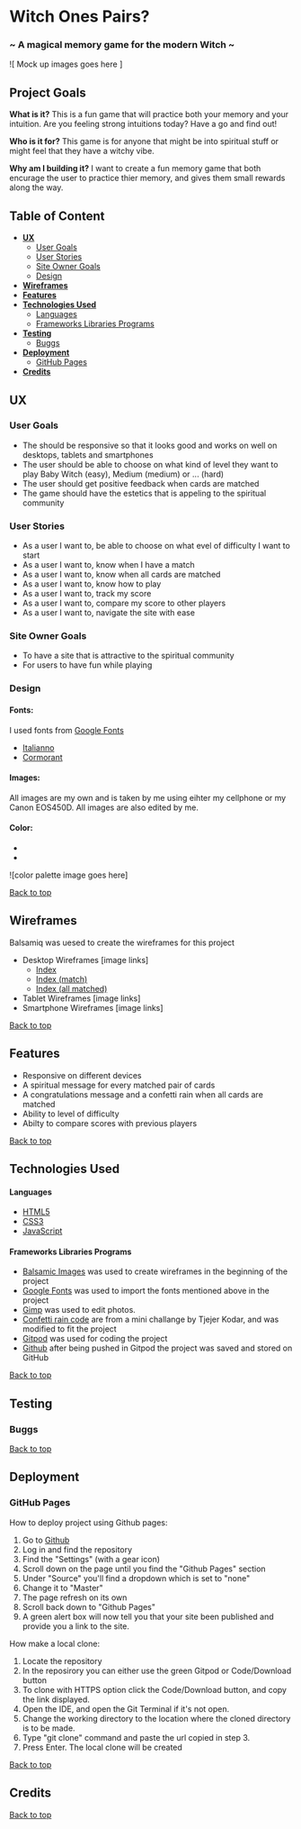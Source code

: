 # Witch Ones Pairs?
### ~ A magical memory game for the modern Witch ~

![ Mock up images goes here ]

## Project Goals
**What is it?** 
This is a fun game that will practice both your memory and your intuition.
Are you feeling strong intuitions today? Have a go and find out!

**Who is it for?**
This game is for anyone that might be into spiritual stuff or might feel that they 
have a witchy vibe.

**Why am I building it?**
I want to create a fun memory game that both encurage the user to practice thier memory, 
and gives them small rewards along the way.

## Table of Content

* [**UX**](#ux)
    * [User Goals](#user-goals)
    * [User Stories](#user-stories)
    * [Site Owner Goals](#site-owner-goals)
    * [Design](#design) 
* [**Wireframes**](#wireframes)
* [**Features**](#features)
* [**Technologies Used**](#technologies-used)
    * [Languages](#languages)
    * [Frameworks Libraries Programs](#frameworks-libraries-programs)
* [**Testing**](#testing)
    * [Buggs](#buggs)
* [**Deployment**](#deployment)
    * [GitHub Pages](#gitHub-pages)
* [**Credits**](#credits)

## UX

### User Goals
* The should be responsive so that it looks good and works on well on desktops,
tablets and smartphones
* The user should be able to choose on what kind of level they want to play
Baby Witch (easy), Medium (medium) or ... (hard)
* The user should get positive feedback when cards are matched
* The game should have the estetics that is appeling to the spiritual community

### User Stories
* As a user I want to, be able to choose on what evel of difficulty I want to start 
* As a user I want to, know when I have a match
* As a user I want to, know when all cards are matched
* As a user I want to, know how to play 
* As a user I want to, track my score
* As a user I want to, compare my score to other players
* As a user I want to, navigate the site with ease

### Site Owner Goals
* To have a site that is attractive to the spiritual community
* For users to have fun while playing

### Design

#### Fonts:

I used fonts from [Google Fonts](https://fonts.google.com/)
* [Italianno](https://fonts.google.com/specimen/Italianno?preview.text_type=custom)
* [Cormorant](https://fonts.google.com/specimen/Cormorant?preview.text_type=custom)

#### Images:

All images are my own and is taken by me using eihter my cellphone or my 
Canon EOS450D. All images are also edited by me.

#### Color: 

*
*

![color palette image goes here]

[Back to top](#table-of-content)

## Wireframes
Balsamiq was uesed to create the wireframes for this project

* Desktop Wireframes
[image links]
    * [Index](assets/wireframes/index.png)
    * [Index (match)](assets/wireframes/index-match.png)
    * [Index (all matched)](assets/wireframes/index-all-matched.png)
* Tablet Wireframes
[image links]
* Smartphone Wireframes 
[image links]

[Back to top](#table-of-content)

## Features
* Responsive on different devices
* A spiritual message for every matched pair of cards
* A congratulations message and a confetti rain when all cards are matched
* Ability to level of difficulty
* Abilty to compare scores with previous players

[Back to top](#table-of-content)

## Technologies Used
#### Languages
* [HTML5](https://en.wikipedia.org/wiki/HTML5)
* [CSS3](https://en.wikipedia.org/wiki/CSS)
* [JavaScript](https://en.wikipedia.org/wiki/JavaScript)
#### Frameworks Libraries Programs
* [Balsamic Images](https://balsamiq.com)
 was used to create wireframes in the beginning of the project
* [Google Fonts](https://fonts.google.com/)
was used to import the fonts mentioned above in the project
* [Gimp](https://www.gimp.org/)
was used to edit photos.
* [Confetti rain code](https://www.tjejerkodar.se/) are from a mini challange
by Tjejer Kodar, and was modified to fit the project
* [Gitpod](https://gitpod.io/)
was used for coding the project
* [Github](https://github.com/)
after being pushed in Gitpod the project was saved and stored on GitHub

[Back to top](#table-of-content)

## Testing
### Buggs

[Back to top](#table-of-content)

## Deployment
### GitHub Pages
How to deploy project using Github pages:

1. Go to [Github](https://github.com/)
2. Log in and find the repository
3. Find the "Settings" (with a gear icon)
4. Scroll down on the page until you find the "Github Pages" section
5. Under "Source" you'll find a dropdown which is set to "none"
6. Change it to "Master"
7. The page refresh on its own
8. Scroll back down to "Github Pages" 
9. A green alert box will now tell you that your site been published and provide you a link to the site.

How make a local clone:
1. Locate the repository
2. In the reposirory you can either use the green Gitpod or Code/Download button
3. To clone with HTTPS option click the Code/Download button, and copy the link displayed.
4. Open the IDE, and open the Git Terminal if it's not open.
5. Change the working directory to the location where the cloned directory is to be made.
6. Type "git clone" command and paste the url copied in step 3.
7. Press Enter. The local clone will be created

[Back to top](#table-of-content)

## Credits

[Back to top](#table-of-content)
